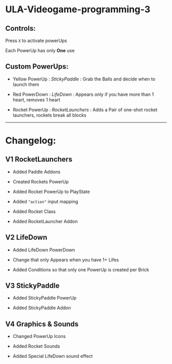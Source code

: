 # ULA-Videogame-programming-3

## Controls:

Press `X` to activate powerUps

Each PowerUp has only **One** use

## Custom PowerUps:

* Yellow PowerUp : _StickyPaddle_ : Grab the Balls and decide when to launch them

* Red PowerDown : _LifeDown_ : Appears only if you have more than 1 heart, removes 1 heart

* Rocket PowerUp : _RocketLaunchers_ : Adds a Pair of one-shot rocket launchers, rockets break all blocks

----

# Changelog:

## V1 RocketLaunchers

- Added Paddle Addons

- Created Rockets PowerUp

- Added Rocket PowerUp to PlayState

- Added `"action"` input mapping

- Added Rocket Class

- Added RocketLauncher Addon


## V2 LifeDown

- Added LifeDown PowerDown

- Change that only Appears when you have 1+ Lifes

- Added Conditions so that only one PowerUp is created per Brick

## V3 StickyPaddle

- Added StickyPaddle PowerUp

- Added StickyPaddle Addon

## V4 Graphics & Sounds

- Changed PowerUp Icons

- Added Rocket Sounds

- Added Special LifeDown sound effect
